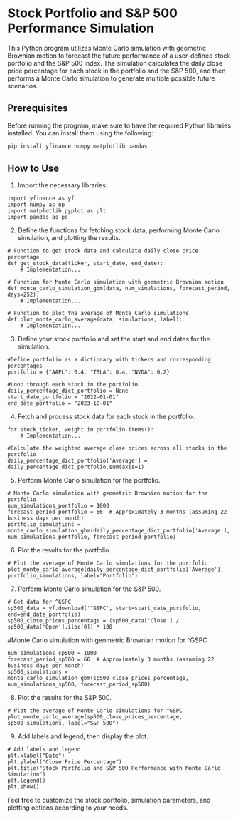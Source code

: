 # Stock Portfolio and S&P 500 Performance Simulation

This Python program utilizes Monte Carlo simulation with geometric Brownian motion to forecast the future performance of a user-defined stock portfolio and the S&P 500 index. The simulation calculates the daily close price percentage for each stock in the portfolio and the S&P 500, and then performs a Monte Carlo simulation to generate multiple possible future scenarios.

## Prerequisites

Before running the program, make sure to have the required Python libraries installed. You can install them using the following:

```bash
pip install yfinance numpy matplotlib pandas
```

## How to Use
1. Import the necessary libraries:

```
import yfinance as yf
import numpy as np
import matplotlib.pyplot as plt
import pandas as pd
```

2. Define the functions for fetching stock data, performing Monte Carlo simulation, and plotting the results.

~~~
# Function to get stock data and calculate daily close price percentage
def get_stock_data(ticker, start_date, end_date):
    # Implementation...

# Function for Monte Carlo simulation with geometric Brownian motion
def monte_carlo_simulation_gbm(data, num_simulations, forecast_period, days=252):
    # Implementation...

# Function to plot the average of Monte Carlo simulations
def plot_monte_carlo_average(data, simulations, label):
    # Implementation...
~~~

3. Define your stock portfolio and set the start and end dates for the simulation.

```
#Define portfolio as a dictionary with tickers and corresponding percentages
portfolio = {"AAPL": 0.4, "TSLA": 0.4, "NVDA": 0.2}

#Loop through each stock in the portfolio
daily_percentage_dict_portfolio = None
start_date_portfolio = "2022-01-01"
end_date_portfolio = "2023-10-01"
```

4. Fetch and process stock data for each stock in the portfolio.

```
for stock_ticker, weight in portfolio.items():
    # Implementation...

#Calculate the weighted average close prices across all stocks in the portfolio
daily_percentage_dict_portfolio['Average'] = daily_percentage_dict_portfolio.sum(axis=1)
```

5. Perform Monte Carlo simulation for the portfolio.

```
# Monte Carlo simulation with geometric Brownian motion for the portfolio
num_simulations_portfolio = 1000
forecast_period_portfolio = 66  # Approximately 3 months (assuming 22 business days per month)
portfolio_simulations = monte_carlo_simulation_gbm(daily_percentage_dict_portfolio['Average'], num_simulations_portfolio, forecast_period_portfolio)
```

6. Plot the results for the portfolio.

```
# Plot the average of Monte Carlo simulations for the portfolio
plot_monte_carlo_average(daily_percentage_dict_portfolio['Average'], portfolio_simulations, label="Portfolio")
```

7. Perform Monte Carlo simulation for the S&P 500.

```
# Get data for ^GSPC
sp500_data = yf.download('^GSPC', start=start_date_portfolio, end=end_date_portfolio)
sp500_close_prices_percentage = (sp500_data['Close'] / sp500_data['Open'].iloc[0]) * 100
```

#Monte Carlo simulation with geometric Brownian motion for ^GSPC

```
num_simulations_sp500 = 1000
forecast_period_sp500 = 66  # Approximately 3 months (assuming 22 business days per month)
sp500_simulations = monte_carlo_simulation_gbm(sp500_close_prices_percentage, num_simulations_sp500, forecast_period_sp500)
```

8. Plot the results for the S&P 500.

```
# Plot the average of Monte Carlo simulations for ^GSPC
plot_monte_carlo_average(sp500_close_prices_percentage, sp500_simulations, label="S&P 500")
```

9. Add labels and legend, then display the plot.

```
# Add labels and legend
plt.xlabel("Date")
plt.ylabel("Close Price Percentage")
plt.title("Stock Portfolio and S&P 500 Performance with Monte Carlo Simulation")
plt.legend()
plt.show()
```

Feel free to customize the stock portfolio, simulation parameters, and plotting options according to your needs.
